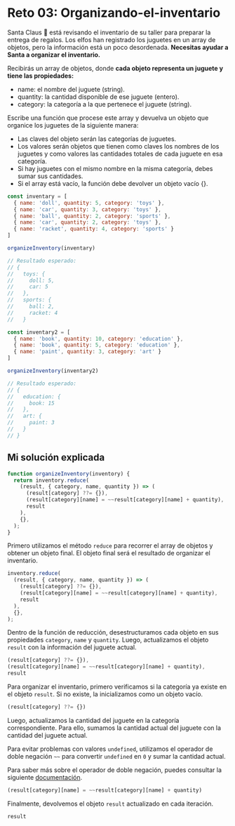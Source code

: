 # Reto 03: Organizando-el-inventario

Santa Claus 🎅 está revisando el inventario de su taller para preparar la entrega de regalos. Los elfos han registrado los juguetes en un array de objetos, pero la información está un poco desordenada. **Necesitas ayudar a Santa a organizar el inventario.**

Recibirás un array de objetos, donde **cada objeto representa un juguete y tiene las propiedades:**

- name: el nombre del juguete (string).
- quantity: la cantidad disponible de ese juguete (entero).
- category: la categoría a la que pertenece el juguete (string).

Escribe una función que procese este array y devuelva un objeto que organice los juguetes de la siguiente manera:

- Las claves del objeto serán las categorías de juguetes.
- Los valores serán objetos que tienen como claves los nombres de los juguetes y como valores las cantidades totales de cada juguete en esa categoría.
- Si hay juguetes con el mismo nombre en la misma categoría, debes sumar sus cantidades.
- Si el array está vacío, la función debe devolver un objeto vacío {}.

```js
const inventary = [
  { name: 'doll', quantity: 5, category: 'toys' },
  { name: 'car', quantity: 3, category: 'toys' },
  { name: 'ball', quantity: 2, category: 'sports' },
  { name: 'car', quantity: 2, category: 'toys' },
  { name: 'racket', quantity: 4, category: 'sports' }
]

organizeInventory(inventary)

// Resultado esperado:
// {
//   toys: {
//     doll: 5,
//     car: 5
//   },
//   sports: {
//     ball: 2,
//     racket: 4
//   }

const inventary2 = [
  { name: 'book', quantity: 10, category: 'education' },
  { name: 'book', quantity: 5, category: 'education' },
  { name: 'paint', quantity: 3, category: 'art' }
]

organizeInventory(inventary2)

// Resultado esperado:
// {
//   education: {
//     book: 15
//   },
//   art: {
//     paint: 3
//   }
// }
```

## Mi solución explicada

```js
function organizeInventory(inventory) {
  return inventory.reduce(
    (result, { category, name, quantity }) => (
      (result[category] ??= {}),
      (result[category][name] = ~~result[category][name] + quantity),
      result
    ),
    {},
  );
}
```

Primero utilizamos el método `reduce` para recorrer el array de objetos y obtener un objeto final. El objeto final será el resultado de organizar el inventario.

```js
inventory.reduce(
  (result, { category, name, quantity }) => (
    (result[category] ??= {}),
    (result[category][name] = ~~result[category][name] + quantity),
    result
  ),
  {},
);
```

Dentro de la función de reducción, desestructuramos cada objeto en sus propiedades `category`, `name` y `quantity`. Luego, actualizamos el objeto `result` con la información del juguete actual.

```js
(result[category] ??= {}),
(result[category][name] = ~~result[category][name] + quantity),
result
```

Para organizar el inventario, primero verificamos si la categoría ya existe en el objeto `result`. Si no existe, la inicializamos como un objeto vacío.

```js
(result[category] ??= {})
```

Luego, actualizamos la cantidad del juguete en la categoría correspondiente. Para ello, sumamos la cantidad actual del juguete con la cantidad del juguete actual.

Para evitar problemas con valores `undefined`, utilizamos el operador de doble negación `~~` para convertir `undefined` en `0` y sumar la cantidad actual.

Para saber más sobre el operador de doble negación, puedes consultar la siguiente [documentación](https://developer.mozilla.org/en-US/docs/Web/JavaScript/Reference/Operators/Bitwise_NOT).

```js
(result[category][name] = ~~result[category][name] + quantity)
```

Finalmente, devolvemos el objeto `result` actualizado en cada iteración.

```js
result
```
